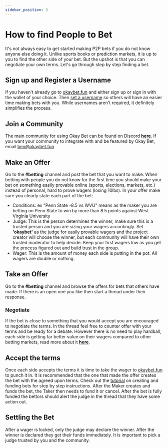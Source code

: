 ```yaml
---
sidebar_position: 3
---
```


# How to find People to Bet

It's not always easy to get started making P2P bets if you do not know anyone else doing it. Unlike sports books or prediction markets, it is up to you to find the other side of your bet. But the upshot is that you can negotiate your own terms. Let's go through step by step finding a bet.

## Sign up and Register a Username

If you haven't already go to [okaybet.fun](https://www.okaybet.fun/) and either sign up or sign in with the wallet of your choice. Then [set a username](https://docs.okaybet.fun/docs/tutorial-usage/set-a-username) so others will have an easier time making bets with you. While usernames aren't required, it definitely simplifies the process.

## Join a Community

The main community for using Okay Bet can be found on Discord **[here](https://discord.gg/ptXTA5TeVE)**. If you want your community to integrate with and be featured by Okay Bet, email ben@okaybet.fun 

## Make an Offer

Go to the **#betting** channel and post the bet that you want to make. When betting with people you do not know for the first time you should make your bet on something easily provable online (sports, elections, markets, etc.) instead of personal, hard to prove wagers (losing 10lbs). In your offer make sure you clearly state each part of the bet:

- Conditions: ex "Penn State -8.5 vs WVU" means as the maker you are betting on Penn State to win by more than 8.5 points against West Virginia University
- Judge: This is the person determines the winner, make sure this is a trusted person and you are sizing your wagers accordingly. Set **'okaybet'** as the judge for easily provable wagers and the project creator will choose the winner, but each community will have their own trusted moderator to help decide. Keep your first wagers low as you get the process figured out and build trust in the group.
- Wager: This is the amount of money each side is putting in the pot. All wagers are double or nothing.

## Take an Offer

Go to the **#betting** channel and browse the offers for bets that others have made. If there is an open one you like then start a thread under their response.

### Negotiate

If the bet is close to something that you would accept you are encouraged to negotiate the terms. In the thread feel free to counter offer with your terms and be ready for a debate. However there is no need to play hardball, each side is getting far better value on their wagers compared to other betting markets, read more about it **[here](https://docs.okaybet.fun/blog/nate-silver-sports-betting)**. 

## Accept the terms 

Once each side accepts the terms it is time to take the wager to [okaybet.fun](https://www.okaybet.fun/) to punch it in. It is recommended that the one that made the offer creates the bet with the agreed upon terms. Check out the [tutorial](https://docs.okaybet.fun/docs/category/tutorial) on creating and funding bets for step by step instructions. After the Maker creates and funds the bet, the Taker then needs to fund it or cancel. After the bet is fully funded the bettors should alert the judge in the thread that they have some action out. 

## Settling the Bet

After a wager is locked, only the judge may declare the winner. After the winner is declared they get their funds immediately. It is important to pick a judge trusted by you and the community. 

